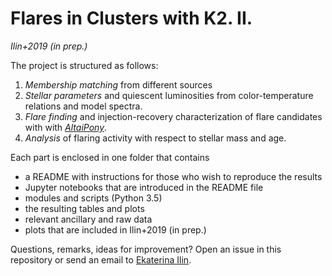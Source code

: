 # Flares in Clusters with K2. II. 
_Ilin+2019 (in prep.)_

The project is structured as follows:

1. *Membership matching* from different sources
2. *Stellar parameters* and quiescent luminosities from color-temperature relations and model spectra.
3. *Flare finding* and injection-recovery characterization of flare candidates with  with [*AltaiPony*](https://github.com/ekaterinailin/AltaiPony).
4. *Analysis* of flaring activity with respect to stellar mass and age.

Each part is enclosed in one folder that contains

- a README with instructions for those who wish to reproduce the results
- Jupyter notebooks that are introduced in the README file
- modules and scripts (Python 3.5)
- the resulting tables and plots
- relevant ancillary and raw data
- plots that are included in Ilin+2019 (in prep.)

Questions, remarks, ideas for improvement? Open an issue in this repository or send an email to [Ekaterina Ilin](eilin@aip.de).
